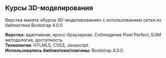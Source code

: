 <h2>Курсы 3D-моделирования</h2>
Верстка макета «Курсы 3D-моделирования» с использованием сетки из библиотеки Bootstrap 4.0.0

<b>Верстка: </b>адаптивная, кросс-браузерная. Cоблюдение Pixel Perfect, БЭМ методология, доступность.<br>
<b>Технологии: </b>HTLML5, CSS3, Javascript.<br>
<b>Использовались библиотеки/плагины: </b>Bootstrap 4.0.0.<br>
